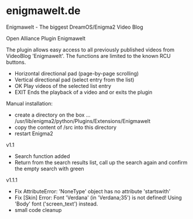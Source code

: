 # enigmawelt.de
Enigmawelt - The biggest DreamOS/Enigma2 Video Blog

Open Alliance Plugin Enigmawelt

The plugin allows easy access to all previously published videos from VideoBlog 'Enigmawelt'. The functions are limited to the known RCU buttons.

- Horizontal directional pad (page-by-page scrolling)
- Vertical directional pad (select entry from the list)
- OK Play videos of the selected list entry
- EXIT Ends the playback of a video and or exits the plugin

Manual installation:

- create a directory on the box ... /usr/lib/enigma2/python/Plugins/Extensions/Enigmawelt
- copy the content of /src into this directory
- restart Enigma2

v1.1
- Search function added
- Return from the search results list, call up the search again and confirm the empty search with green

v1.1.1
- Fix AttributeError: 'NoneType' object has no attribute 'startswith'
- Fix [Skin] Error: Font 'Verdana' (in 'Verdana;35') is not defined! Using 'Body' font ('screen_text') instead.
- small code cleanup

